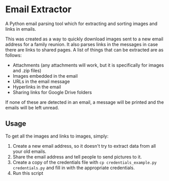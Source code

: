 # Email Extractor

A Python email parsing tool which for extracting and sorting images and links in emails.

This was created as a way to quickly download images sent to a new email address for a family reunion.
It also parses links in the messages in case there are links to shared pages.
A list of things that can be extracted are as follows:

- Attachments (any attachments will work, but it is specifically for images and .zip files)
- Images embedded in the email
- URLs in the email message
- Hyperlinks in the email
- Sharing links for Google Drive folders

If none of these are detected in an email, a message will be printed and the emails will be left unread.

## Usage

To get all the images and links to images, simply:

1. Create a new email address, so it doesn't try to extract data from all your old emails.
1. Share the email address and tell people to send pictures to it.
1. Create a copy of the credentials file with `cp credentials_example.py credentials.py` and fill in with the appropriate credentials.
1. Run this script
